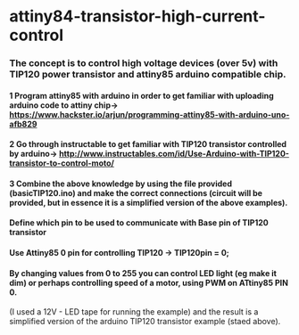 # attiny84-transistor-high-current-control


### The concept is to control high voltage devices (over 5v) with TIP120 power transistor and attiny85 arduino compatible chip.


#### 1  Program attiny85 with arduino in order to get familiar with uploading arduino code to attiny chip-> https://www.hackster.io/arjun/programming-attiny85-with-arduino-uno-afb829

#### 2 Go through instructable  to get familiar with TIP120 transistor controlled by arduino-> http://www.instructables.com/id/Use-Arduino-with-TIP120-transistor-to-control-moto/ 

#### 3 Combine the above knowledge by using the file provided (basicTIP120.ino) and make the correct connections (circuit will be provided, but in essence it is a simplified version of the above examples).
#### Define which pin to be used to communicate with Base pin of TIP120 transistor
#### Use Attiny85 0 pin for controlling TIP120 -> TIP120pin = 0; 


#### By changing values from 0 to 255 you can control  LED light (eg make it dim) or perhaps controlling speed of a motor, using PWM on ATtiny85 PIN 0. 

(I used a 12V - LED tape for running the example) and the result is  a simplified version of the  arduino TIP120 transistor example (staed above).

